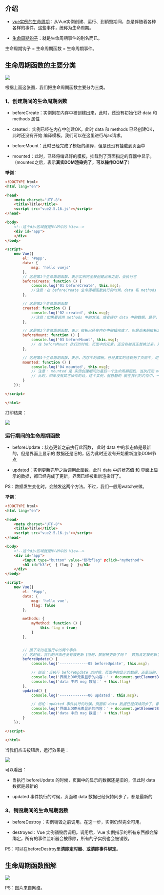 


## 介绍



- [vue实例的生命周期](https://cn.vuejs.org/v2/guide/instance.html#实例生命周期)：从Vue实例创建、运行、到销毁期间，总是伴随着各种各样的事件，这些事件，统称为生命周期。


- [生命周期钩子](https://cn.vuejs.org/v2/api/#选项-生命周期钩子)：就是生命周期事件的别名而已。

生命周期钩子 = 生命周期函数 = 生命周期事件。


## 生命周期函数的主要分类

![](http://img.smyhvae.com/20180422_1650.png)

根据上面这张图，我们把生命周期函数主要分为三类。


### 1、创建期间的生命周期函数

- beforeCreate：实例刚在内存中被创建出来，此时，还没有初始化好 data 和 methods 属性

- created：实例已经在内存中创建OK，此时 data 和 methods 已经创建OK，此时还没有开始 编译模板。我们可以在这里进行Ajax请求。

- beforeMount：此时已经完成了模板的编译，但是还没有挂载到页面中

- mounted：此时，已经将编译好的模板，挂载到了页面指定的容器中显示。（mounted之后，表示**真实DOM渲染完了，可以操作DOM了**）


**举例**：


```html
<!DOCTYPE html>
<html lang="en">

<head>
    <meta charset="UTF-8">
    <title>Title</title>
    <script src="vue2.5.16.js"></script>
</head>

<body>
    <!--这个div区域就是MVVM中的 View-->
    <div id="app">
    </div>
</body>

<script>
    new Vue({
        el: '#app',
        data: {
            msg: 'hello vuejs'
        },
        // 这是第1个生命周期函数，表示实例完全被创建出来之前，会执行它
        beforeCreate: function () {
            console.log('01 beforeCreate', this.msg);
            //注意：在 beforeCreate 生命周期函数执行的时候，data 和 methods 中的 数据都还没有没初始化
        },

        // 这是第2个生命周期函数
        created: function () {
            console.log('02 created', this.msg);
            //注意：如果要调用 methods 中的方法，或者操作 data 中的数据，最早，只能在 created 中操作
        },

        // 这是第3个生命周期函数，表示 模板已经在内存中编辑完成了，但是尚未把模板渲染到页面中
        beforeMount: function () {
            console.log('03 beforeMount', this.msg);
            // 在 beforeMount 执行的时候，页面中的元素，还没有被真正替换过来，只是之前写的一些模板字符串
        },

        // 这是第4个生命周期函数，表示，内存中的模板，已经真实的挂载到了页面中，用户已经可以看到渲染好的页面了
        mounted: function () {
            console.log('04 mounted', this.msg);
            // 注意： mounted 是 实例创建期间的最后一个生命周期函数，当执行完 mounted 就表示，实例已经被完全创建好了
            // 此时，如果没有其它操作的话，这个实例，就静静的 躺在我们的内存中，一动不动
        }
    });

</script>

</html>
```

打印结果：

![](http://img.smyhvae.com/20180610_1500.png)

### 运行期间的生命周期函数

- beforeUpdate：状态更新之前执行此函数， 此时 data 中的状态值是最新的，但是界面上显示的 数据还是旧的，因为此时还没有开始重新渲染DOM节点

- updated：实例更新完毕之后调用此函数，此时 data 中的状态值 和 界面上显示的数据，都已经完成了更新，界面已经被重新渲染好了。

PS：数据发生变化时，会触发这两个方法。不过，我们一般用watch来做。


**举例**：

```html
<!DOCTYPE html>
<html lang="en">

<head>
    <meta charset="UTF-8">
    <title>Title</title>
    <script src="vue2.5.16.js"></script>
</head>

<body>
    <!--这个div区域就是MVVM中的 View-->
    <div id="app">
        <input type="button" value="修改flag" @click="myMethod">
        <h3 id="h3">{  { flag }  }</h3>
    </div>
</body>

<script>
    new Vue({
        el: '#app',
        data: {
            msg: 'hello vue',
            flag: false
        },

        methods: {
            myMethod: function () {
                this.flag = true;
            }
        },


        // 接下来的是运行中的两个事件
        // 这时候，我们的界面还没有被更新【但是，数据被更新了吗？  数据肯定被更新了】
        beforeUpdate() {
            console.log('-------------05 beforeUpdate', this.msg);

            // 结论：当执行 beforeUpdate 的时候，页面中的显示的数据，还是旧的，此时 data 数据是最新的，页面尚未和 最新的数据保持同步
            console.log('界面上DOM元素显示的内容：' + document.getElementById('h3').innerText)
            console.log('data 中的 msg 数据：' + this.flag)
        },
        updated() {
            console.log('-------------06 updated', this.msg);

            // 结论：updated 事件执行的时候，页面和 data 数据已经保持同步了，都是最新的
            console.log('界面上DOM元素显示的内容：' + document.getElementById('h3').innerText)
            console.log('data 中的 msg 数据：' + this.flag)
        }
    });

</script>

</html>
```


当我们点击按钮后，运行效果是：

![](http://img.smyhvae.com/20180610_1528.png)

可以看出：

- 当执行 beforeUpdate 的时候，页面中的显示的数据还是旧的，但此时 data 数据是最新的

- updated 事件执行的时候，页面和 data 数据已经保持同步了，都是最新的



### 3、销毁期间的生命周期函数

- beforeDestroy：实例销毁之前调用。在这一步，实例仍然完全可用。

- destroyed：Vue 实例销毁后调用。调用后，Vue 实例指示的所有东西都会解绑定，所有的事件监听器会被移除，所有的子实例也会被销毁。

PS：可以在beforeDestroy里**清除定时器、或清除事件绑定**。


## 生命周期函数图解

![](http://img.smyhvae.com/20180611_2130.png)

PS：图片来自网络。





